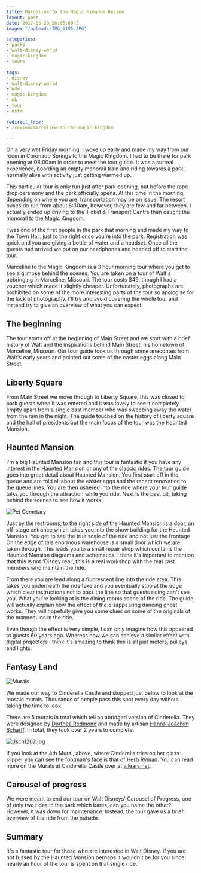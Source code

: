 ```yaml
---
title: Marceline to the Magic Kingdom Review
layout: post
date: 2017-05-20 20:05:00 Z
image: "/uploads/IMG_0195.JPG"

categories:
- parks
- walt-disney-world
- magic-kingdom
- tours

tags:
- disney
- walt-disney-world
- wdw
- magic-kingdom
- mk
- tour
- nsfm

redirect_from:
- /review/marceline-to-the-magic-kingdom

---
```


On a very wet Friday morning, I woke up early and made my way from our room in Coronado Springs to the Magic Kingdom. I had to be there for park opening at 08:00am in order to meet the tour guide. It was a surreal experience, boarding an empty monorail train and riding towards a park normally alive with activity just getting warmed up.

This particular tour is only run just after park opening, but before the rope drop ceremony and the park officially opens. At this time in the morning, depending on where you are, transportation may be an issue. The resort buses do run from about 6:30am, however, they are few and far between. I actually ended up driving to the Ticket & Transport Centre then caught the monorail to the Magic Kingdom.

I was one of the first people in the park that morning and made my way to the Town Hall, just to the right once you're into the park. Registration was quick and you are giving a bottle of water and a headset. Once all the guests had arrived we put on our headphones and headed off to start the tour.

Marceline to the Magic Kingdom is a 3 hour morning tour where you get to see a glimpse behind the scenes. You are taken on a tour of Walt's upbringing in Marceline, Missouri. The tour costs $49, though I had a voucher which made it slightly cheaper. Unfortunately, photographs are prohibited on some of the more interesting parts of the tour so apologise for the lack of photography. I'll try and avoid covering the whole tour and instead try to give an overview of what you can expect.

## The beginning

The tour starts off at the beginning of Main Street and we start with a brief history of Walt and the inspirations behind Main Street, his hometown of Marceline, Missouri. Our tour guide took us through some anecdotes from Walt's early years and pointed out some of the easter eggs along Main Street.

## Liberty Square

From Main Street we move through to Liberty Square, this was closed to park guests when it was entered and it was lovely to see it completely empty apart from a single cast member who was sweeping away the water from the rain in the night. The guide touched on the history of liberty square and the hall of presidents but the main focus of the tour was the Haunted Mansion.

## Haunted Mansion

I'm a big Haunted Mansion fan and this tour is fantastic if you have any interest in the Haunted Mansion or any of the classic rides. The tour guide goes into great detail about Haunted Mansion. You first start off in the queue and are told all about the easter eggs and the recent renovation to the queue lines. You are then ushered into the ride where your tour guide talks you through the attraction while you ride. Next is the best bit, taking behind the scenes to see how it works.

![Pet Cemetary](/uploads/DSC01394.JPG)

Just by the restrooms, to the right side of the Haunted Mansion is a door, an off-stage entrance which takes you into the show building for the Haunted Mansion. You get to see the true scale of the ride and not just the frontage. On the edge of this enormous warehouse is a small door which we are taken through. This leads you to a small repair shop which contains the Haunted Mansion diagrams and schematics. I think it's important to mention that this is not 'Disney real', this is a real workshop with the real cast members who maintain the ride.

From there you are lead along a fluorescent line into the ride area. This takes you underneath the ride take and you eventually stop at the edge which clear instructions not to pass the line so that guests riding can't see you. What you're looking at is the dining rooms scene of the ride. The guide will actually explain how the effect of the disappearing dancing ghost works. They will hopefully give you some clues on some of the originals of the mannequins in the ride.

Even though the effect is very simple, I can only imagine how this appeared to guests 60 years ago. Whereas now we can achieve a similar effect with digital projectors I think it's amazing to think this is all just motors, pulleys and lights.

## Fantasy Land

![Murals](/uploads/IMG_0460.JPG)

We made our way to Cinderella Castle and stopped just below to look at the mosaic murals. Thousands of people pass this spot every day without taking the time to look.

There are 5 murals in total which tell an abridged version of Cinderella. They were designed by [Dorthea Redmond](https://d23.com/walt-disney-legend/dorothea-redmond/) and made by artisan [Hanns-Joachim Scharff](https://en.wikipedia.org/wiki/Hanns_Scharff). In total, they took over 2 years to complete.

![dscn1202.jpg](/uploads/dscn1202.jpg)

If you look at the 4th Mural, above, where Cinderella tries on her glass slipper you can see the footman's face is that of [Herb Ryman](https://d23.com/walt-disney-legend/herb-ryman/). You can read more on the Murals at Cinderella Castle over at [allears.net](http://land.allears.net/blogs/jackspence/2010/01/cinderella_castle_mosaic_mural.html).

## Carousel of progress

We were meant to end our tour on Walt Disneys' Carousel of Progress, one of only two rides in the park which bares, can you name the other? However, it was down for maintenance. Instead, the tour gave us a brief overview of the ride from the outside.

## Summary

It's a fantastic tour for those who are interested in Walt Disney. If you are not fussed by the Haunted Mansion perhaps it wouldn't be for you since nearly an hour of the tour is spent on that single ride.
